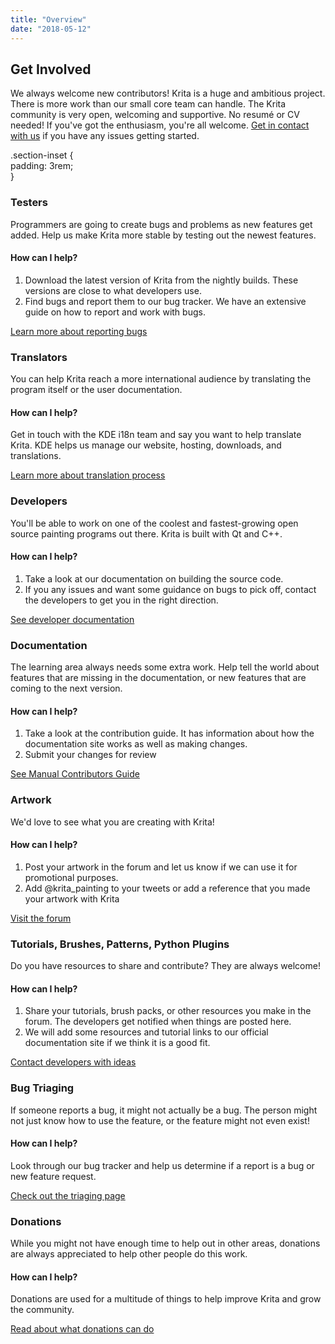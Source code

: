 ```yaml
---
title: "Overview"
date: "2018-05-12"
---
```


## Get Involved

We always welcome new contributors! Krita is a huge and ambitious project. There is more work than our small core team can handle. The Krita community is very open, welcoming and supportive. No resumé or CV needed! If you've got the enthusiasm, you're all welcome. [Get in contact with us](https://krita.org/en/about/contact/) if you have any issues getting started.

.section-inset {<br /> padding: 3rem;<br />}<br />

### Testers

Programmers are going to create bugs and problems as new features get added. Help us make Krita more stable by testing out the newest features.

#### How can I help?

1. Download the latest version of Krita from the nightly builds. These versions are close to what developers use.
2. Find bugs and report them to our bug tracker. We have an extensive guide on how to report and work with bugs.

[Learn more about reporting bugs](https://docs.krita.org/en/untranslatable_pages/reporting_bugs.html)

### Translators

You can help Krita reach a more international audience by translating the program itself or the user documentation.

#### How can I help?

Get in touch with the KDE i18n team and say you want to help translate Krita. KDE helps us manage our website, hosting, downloads, and translations.

[Learn more about translation process](https://docs.krita.org/en/contributors_manual/krita_manual_readme.html?#translating)

### Developers

You'll be able to work on one of the coolest and fastest-growing open source painting programs out there. Krita is built with Qt and C++.

#### How can I help?

1. Take a look at our documentation on building the source code.
2. If you any issues and want some guidance on bugs to pick off, contact the developers to get you in the right direction.

[See developer documentation](https://docs.krita.org/en/untranslatable_pages/intro_hacking_krita.html)

### Documentation

The learning area always needs some extra work. Help tell the world about features that are missing in the documentation, or new features that are coming to the next version.

#### How can I help?

1. Take a look at the contribution guide. It has information about how the documentation site works as well as making changes.
2. Submit your changes for review

[See Manual Contributors Guide](https://docs.krita.org/en/contributors_manual/krita_manual_readme.html)

### Artwork

We'd love to see what you are creating with Krita!

#### How can I help?

1. Post your artwork in the forum and let us know if we can use it for promotional purposes.
2. Add @krita\_painting to your tweets or add a reference that you made your artwork with Krita

[Visit the forum](https://krita-artists.org/c/artwork/l/top)

### Tutorials, Brushes, Patterns, Python Plugins

Do you have resources to share and contribute? They are always welcome!

#### How can I help?

1. Share your tutorials, brush packs, or other resources you make in the forum. The developers get notified when things are posted here.
2. We will add some resources and tutorial links to our official documentation site if we think it is a good fit.

[Contact developers with ideas](https://krita.org/en/about/contact/)

### Bug Triaging

If someone reports a bug, it might not actually be a bug. The person might not just know how to use the feature, or the feature might not even exist!

#### How can I help?

Look through our bug tracker and help us determine if a report is a bug or new feature request.

[Check out the triaging page](https://docs.krita.org/en/untranslatable_pages/triaging_bugs.html)

### Donations

While you might not have enough time to help out in other areas, donations are always appreciated to help other people do this work.

#### How can I help?

Donations are used for a multitude of things to help improve Krita and grow the community.

[Read about what donations can do](https://krita.org/en/support-us/donations/)
